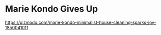 # Marie Kondo Gives Up 
 <https://gizmodo.com/marie-kondo-minimalist-house-cleaning-sparks-joy-1850041011>